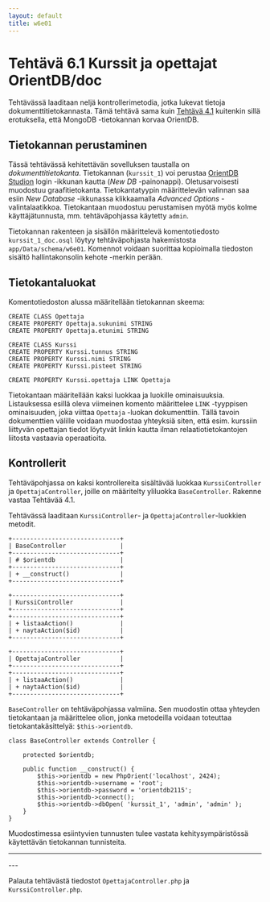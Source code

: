 ```yaml
---
layout: default
title: w6e01
---
```


# Tehtävä 6.1 Kurssit ja opettajat OrientDB/doc

Tehtävässä laaditaan neljä kontrollerimetodia, jotka lukevat tietoja dokumenttitietokannasta. Tämä tehtävä sama kuin  [Tehtävä 4.1](https://moodle2.tut.fi/mod/resource/view.php?id=264674) kuitenkin sillä erotuksella, että MongoDB -tietokannan korvaa OrientDB.


## Tietokannan perustaminen

Tässä tehtävässä kehitettävän sovelluksen taustalla on *dokumenttitietokanta*. Tietokannan (`kurssit_1`) voi perustaa 
[OrientDB Studion](http://localhost:2480) login -ikkunan kautta (*New DB* -painonappi). Oletusarvoisesti muodostuu graafitietokanta. Tietokantatyypin määrittelevän valinnan saa esiin *New Database* -ikkunassa klikkaamalla *Advanced Options* -valintalaatikkoa. Tietokantaan muodostuu perustamisen myötä myös kolme käyttäjätunnusta, mm. tehtäväpohjassa käytetty `admin`.

Tietokannan rakenteen ja sisällön määrittelevä komentotiedosto `kurssit_1_doc.osql` löytyy tehtäväpohjasta hakemistosta `app/Data/schema/w6e01`. Komennot voidaan suorittaa kopioimalla tiedoston sisältö hallintakonsolin kehote -merkin perään.


## Tietokantaluokat

Komentotiedoston alussa määritellään tietokannan skeema:

~~~~
CREATE CLASS Opettaja
CREATE PROPERTY Opettaja.sukunimi STRING
CREATE PROPERTY Opettaja.etunimi STRING

CREATE CLASS Kurssi
CREATE PROPERTY Kurssi.tunnus STRING
CREATE PROPERTY Kurssi.nimi STRING
CREATE PROPERTY Kurssi.pisteet STRING

CREATE PROPERTY Kurssi.opettaja LINK Opettaja
~~~~

Tietokantaan määritellään kaksi luokkaa ja luokille ominaisuuksia. Listauksessa esillä oleva viimeinen komento määrittelee `LINK` -tyyppisen ominaisuuden, joka viittaa `Opettaja` -luokan dokumenttiin. Tällä tavoin dokumenttien välille voidaan muodostaa yhteyksiä siten, että esim. kurssiin liittyvän opettajan tiedot löytyvät linkin kautta ilman  relaatiotietokantojen liitosta vastaavia operaatioita.

## Kontrollerit

Tehtäväpohjassa on kaksi kontrollereita sisältävää luokkaa `KurssiController` ja `OpettajaController`, joille on määritelty yliluokka `BaseController`. Rakenne vastaa Tehtävää 4.1.

Tehtävässä laaditaan `KurssiController`- ja `OpettajaController`-luokkien metodit.


~~~~
+------------------------------+
| BaseController               |
+------------------------------+
| # $orientdb                  |
+------------------------------+
| + __construct()              |
+------------------------------+
              
+------------------------------+
| KurssiController             |
+------------------------------+
+------------------------------+
| + listaaAction()             |
| + naytaAction($id)           |
+------------------------------+

+------------------------------+
| OpettajaController           |
+------------------------------+
+------------------------------+
| + listaaAction()             |
| + naytaAction($id)           |
+------------------------------+                
~~~~

`BaseController` on tehtäväpohjassa valmiina. Sen muodostin ottaa yhteyden tietokantaan ja määrittelee olion, jonka metodeilla voidaan toteuttaa tietokantakäsittelyä: `$this->orientdb`.


~~~
class BaseController extends Controller {

    protected $orientdb;

    public function __construct() {        
        $this->orientdb = new PhpOrient('localhost', 2424);
        $this->orientdb->username = 'root';
        $this->orientdb->password = 'orientdb2115';
        $this->orientdb->connect();
        $this->orientdb->dbOpen( 'kurssit_1', 'admin', 'admin' );
    }
}
~~~

Muodostimessa esiintyvien tunnusten tulee vastata kehitysympäristössä käytettävän tietokannan tunnisteita. 

<hr/>
---

Palauta tehtävästä tiedostot `OpettajaController.php` ja `KurssiController.php`.